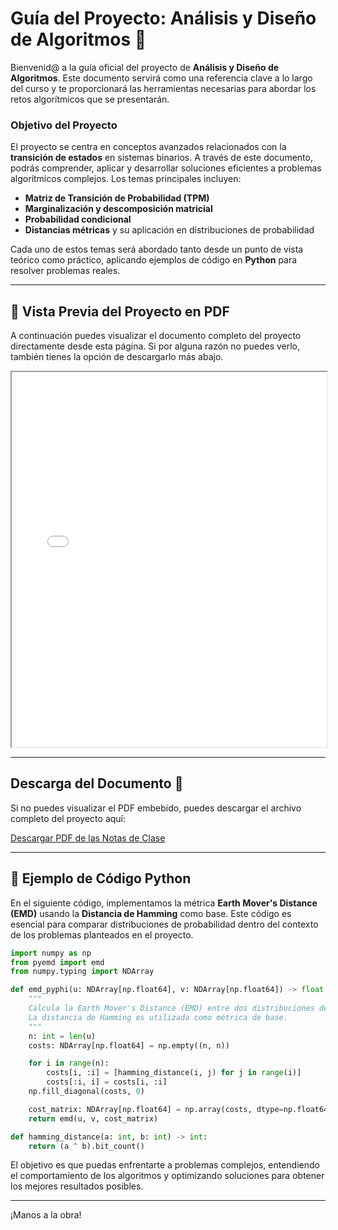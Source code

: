 # Guía del Proyecto: Análisis y Diseño de Algoritmos 📘

Bienvenid@ a la guía oficial del proyecto de **Análisis y Diseño de Algoritmos**. Este documento servirá como una referencia clave a lo largo del curso y te proporcionará las herramientas necesarias para abordar los retos algorítmicos que se presentarán.

### Objetivo del Proyecto

El proyecto se centra en conceptos avanzados relacionados con la **transición de estados** en sistemas binarios. A través de este documento, podrás comprender, aplicar y desarrollar soluciones eficientes a problemas algorítmicos complejos. Los temas principales incluyen:

- **Matriz de Transición de Probabilidad (TPM)**
- **Marginalización y descomposición matricial**
- **Probabilidad condicional**
- **Distancias métricas** y su aplicación en distribuciones de probabilidad

Cada uno de estos temas será abordado tanto desde un punto de vista teórico como práctico, aplicando ejemplos de código en **Python** para resolver problemas reales.

---

## 📖 Vista Previa del Proyecto en PDF

A continuación puedes visualizar el documento completo del proyecto directamente desde esta página. Si por alguna razón no puedes verlo, también tienes la opción de descargarlo más abajo.

<iframe src="../docs/_static/Guía_Proyecto_ADA24B___V1_1_0.pdf" width="100%" height="600px">
    Tu navegador no soporta la vista previa del PDF. 
    [Haz clic aquí para descargar el PDF.](../docs/_static/Guía_Proyecto_ADA24B___V1_1_0.pdf)
</iframe>

---

## Descarga del Documento 📂

Si no puedes visualizar el PDF embebido, puedes descargar el archivo completo del proyecto aquí:

<!-- [Descargar PDF con los detalles del proyecto](../docs/_static/pdf/Guía_Proyecto_ADA24B___V1_1_0.pdf){:target="_blank"} -->
[Descargar PDF de las Notas de Clase](../docs/_static/pdf/Guía_Proyecto_ADA24B___V1_1_0.pdf)

---

## 🧠 Ejemplo de Código Python

En el siguiente código, implementamos la métrica **Earth Mover's Distance (EMD)** usando la **Distancia de Hamming** como base. Este código es esencial para comparar distribuciones de probabilidad dentro del contexto de los problemas planteados en el proyecto.

```python
import numpy as np
from pyemd import emd
from numpy.typing import NDArray

def emd_pyphi(u: NDArray[np.float64], v: NDArray[np.float64]) -> float:
    """
    Calcula la Earth Mover's Distance (EMD) entre dos distribuciones de probabilidad u y v.
    La distancia de Hamming es utilizada como métrica de base.
    """
    n: int = len(u)
    costs: NDArray[np.float64] = np.empty((n, n))

    for i in range(n):
        costs[i, :i] = [hamming_distance(i, j) for j in range(i)]
        costs[:i, i] = costs[i, :i]
    np.fill_diagonal(costs, 0)

    cost_matrix: NDArray[np.float64] = np.array(costs, dtype=np.float64)
    return emd(u, v, cost_matrix)

def hamming_distance(a: int, b: int) -> int:
    return (a ^ b).bit_count()
```

El objetivo es que puedas enfrentarte a problemas complejos, entendiendo el comportamiento de los algoritmos y optimizando soluciones para obtener los mejores resultados posibles.

---

¡Manos a la obra!
